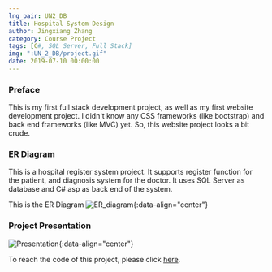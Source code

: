 ```yaml
---
lng_pair: UN2_DB
title: Hospital System Design
author: Jingxiang Zhang
category: Course Project
tags: [C#, SQL Server, Full Stack]
img: ":UN_2_DB/project.gif"
date: 2019-07-10 00:00:00
---
```


### Preface
This is my first full stack development project, as well as my first website development project. I didn't know any CSS frameworks (like bootstrap) and back end frameworks (like MVC) yet. So, this website project looks a bit crude.

### ER Diagram
This is a hospital register system project. It supports register function for the patient, and diagnosis system for the doctor. It uses <!-- outline-start -->SQL Server as database and C# asp as back end of the system. <!-- outline-end -->

This is the ER Diagram
![ER_diagram](:UN_2_DB/ER_diagram.png){:data-align="center"}

### Project Presentation

![Presentation](:UN_2_DB/project.gif){:data-align="center"}

To reach the code of this project, please click [here](https://github.com/Jingxiang-Zhang/Computer-Graphics).